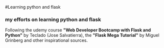 #Learning python and flask
### my efforts on learning python and flask

Following the udemy course __"Web Developer Bootcamp with Flask and Python"__ by Teclado (Jose Salvatierra), the __"Flask Mega Tutorial"__ by Miguel Grinberg and other inspirational sources.